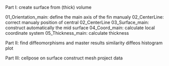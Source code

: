 Part I: create surface from (thick) volume

01_Orientation_main: define the main axis of the fin manualy
02_CenterLine: correct manualy position of central 02_CenterLine
03_Surface_main: construct automatically the mid surface
04_Coord_main: calculate local coordinate system
05_Thickness_main: calculate thickness

Part II: find diffeomorphisms and master results
similarity
diffeos
histogram
plot

Part III: cellpose on surface
construct mesh
project data



